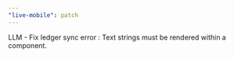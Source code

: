 ```yaml
---
"live-mobile": patch
---
```


LLM - Fix ledger sync error : Text strings must be rendered within a <Text> component.
